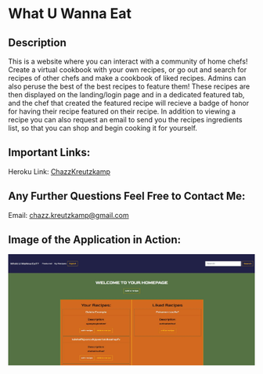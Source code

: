 # What U Wanna Eat

## Description

This is a website where you can interact with a community of home chefs! Create a virtual cookbook with your own recipes, or go out and search for recipes of other chefs and make a cookbook of liked recipes. Admins can also peruse the best of the best recipes to feature them! These recipes are then displayed on the landing/login page and in a dedicated featured tab, and the chef that created the featured recipe will recieve a badge of honor for having their recipe featured on their recipe. In addition to viewing a recipe you can also request an email to send you the recipes ingredients list, so that you can shop and begin cooking it for yourself.

## Important Links:

Heroku Link: [ChazzKreutzkamp](https://github.com/ChazzKreutzkamp)

## Any Further Questions Feel Free to Contact Me:

Email: chazz.kreutzkamp@gmail.com

## Image of the Application in Action:

![al text](https://github.com/ChazzKreutzkamp/recipes-r-us-group-project-2/blob/readme/readme-assets/homepage.JPG)

